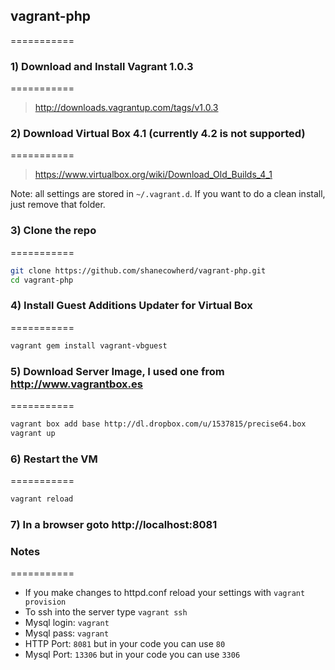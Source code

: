 ## vagrant-php
===========

### 1) Download and Install Vagrant 1.0.3
===========
> http://downloads.vagrantup.com/tags/v1.0.3

### 2) Download Virtual Box 4.1 (currently 4.2 is not supported)
===========
> https://www.virtualbox.org/wiki/Download_Old_Builds_4_1

Note: all settings are stored in ``` ~/.vagrant.d ```. If you want to do a clean install, just remove that folder.

### 3) Clone the repo
===========
```bash
git clone https://github.com/shanecowherd/vagrant-php.git
cd vagrant-php
```

### 4) Install Guest Additions Updater for Virtual Box
===========
```bash
vagrant gem install vagrant-vbguest
```

### 5) Download Server Image, I used one from http://www.vagrantbox.es
===========
```bash
vagrant box add base http://dl.dropbox.com/u/1537815/precise64.box
vagrant up
```

### 6) Restart the VM
===========
```bash
vagrant reload
```

### 7) In a browser goto http://localhost:8081

### Notes
===========
* If you make changes to httpd.conf reload your settings with ```vagrant provision```
* To ssh into the server type ```vagrant ssh```
* Mysql login: ```vagrant```
* Mysql pass: ```vagrant```
* HTTP Port: ```8081``` but in your code you can use ```80```
* Mysql Port: ```13306``` but in your code you can use ```3306```
